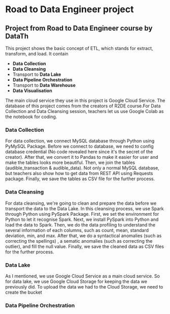 # Road to Data Engineer project
## Project from Road to Data Engineer course by DataTh

This project shows the basic concept of ETL, which stands for extract, transform, and load. It contain 
* **Data Collection**
* **Data Cleansing**
* Transport to **Data Lake**
* **Data Pipeline Orchestration**
* Transport to **Data Warehouse**
* **Data Visualisation**

The main cloud service they use in this project is Google Cloud Service. The database of this project comes from the creators of R2DE course.For Data Collection and Data Cleansing session, teachers let us use Google Colab as the notebook for coding.

### Data Collection
For data collection, we connect MySQL database through Python using PyMySQL Package. Before we connect to database, we need to config database credential (No code revealed here since it's the secret of the creator).
After that, we convert it to Pandas to make it easier for user and make the tables looks more beautiful. Then, we join the tables (audible_transaction & audible_data).
Not only a normal MySQL database, but teachers also show how to get data from REST API using Requests package.
Finally, we save the tables as CSV file for the further process.

### Data Cleansing
For data cleansing, we're going to clean and prepare the data before we transport the data to the Data Lake. In this cleansing process, we use Spark through Python using PySpark Package.
First, we set the environment for Python to let it recognise Spark. Next, we install PySpark into Python and load the data to Spark. Then, we do the data profiling to understand the several information of each columns, such as count, mean, standard deviation, min, and max. After that, we do a syntactical anomalies (such as correcting the spellings) , a sematic anomalies (such as correcting the outlier), and fill the null value. Finally, we save the cleaned data as CSV files for the further process.

### Data Lake
As I mentioned, we use Google Cloud Service as a main cloud service. So for data lake, we use Google Cloud Storage for keeping the data we previously did. 
To upload the data we had to the Cloud Storage, we need to create the bucket 

### Data Pipeline Orchestration
